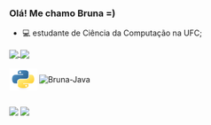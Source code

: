 ### Olá! Me chamo Bruna =)

- 💻 estudante de Ciência da Computação na UFC;

<!-- card de status e de linguagens -->
<a href="https://github.com/anuraghazra/github-readme-stats">
  <img height=200 align="center" src="https://github-readme-stats.vercel.app/api?username=bruna-g&hide=stars&show_icons=true&theme=radical&locale=pt-br&rank_icon=github" />
</a>
<a href="https://github.com/anuraghazra/convoychat">
  <img height=200 align="center" src="https://github-readme-stats.vercel.app/api/top-langs/?username=bruna-g&layout=normal&theme=radical&locale=pt-br" />
</a>

<!-- logo das linguagens -->
<div style="display: inline_block"><br>
  <img align="center" alt="Bruna-Python" height="40" width="50" src="https://raw.githubusercontent.com/devicons/devicon/master/icons/python/python-original.svg">
  <img align="center" alt="Bruna-Java" height="40" width="50" src="https://cdn.jsdelivr.net/gh/devicons/devicon/icons/java/java-original.svg">
</div>

##

<!-- logo das redes sociais -->
<div>
  <a href = "mailto:bruna_gcarneiro@hotmail.com"><img src="https://img.shields.io/badge/-Gmail-%23333?style=for-the-badge&logo=gmail&logoColor=white" target="_blank"></a>
  <a href="https://www.linkedin.com/in/bruna-gomes-ciencia-da-comp" target="_blank"><img src="https://img.shields.io/badge/-LinkedIn-%230077B5?style=for-the-badge&logo=linkedin&logoColor=white" target="_blank"></a> 
</div>
